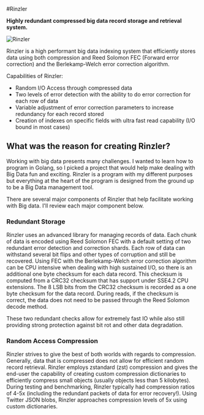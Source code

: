 #Rinzler

**Highly redundant compressed big data record storage and retrieval system.**

![Rinzler](https://www.khwiki.com/images/thumb/2/20/Rinzler_KH3D.png/350px-Rinzler_KH3D.png)


Rinzler is a high performant big data indexing system that efficiently stores data using both compression and Reed Solomon FEC (Forward error correction) and the Berlekamp-Welch error correction algorithm.

Capabilities of Rinzler:

- Random I/O Access through compressed data
- Two levels of error detection with the ability to do error correction for each row of data
- Variable adjustment of error correction parameters to increase redundancy for each record stored
- Creation of indexes on specific fields with ultra fast read capability (I/O bound in most cases)

## What was the reason for creating Rinzler?

Working with big data presents many challenges. I wanted to learn how to program in Golang, so I picked a project that would help make dealing with Big Data fun and exciting. Rinzler is a program with my different purposes but everything at the heart of the program is designed from the ground up to be a Big Data management tool.

There are several major components of Rinzler that help facilitate working with Big data. I'll review each major component below.

### Redundant Storage

Rinzler uses an advanced library for managing records of data. Each chunk of data is encoded using Reed Solomon FEC with a default setting of two redundant error detection and correction shards. Each row of data can withstand several bit flips and other types of corruption and still be recovered. Using FEC with the Berlekamp-Welch error correction algorithm can be CPU intensive when dealing with high sustained I/O, so there is an additional one byte checksum for each data record. This checksum is computed from a CRC32 checksum that has support under SSE4.2 CPU extensions. The 8 LSB bits from the CRC32 checksum is recorded as a one byte checksum for the data record. During reads, if the checksum is correct, the data does not need to be passed through the Reed Solomon decode method. 

These two redundant checks allow for extremely fast IO while also still providing strong protection against bit rot and other data degradation.

### Random Access Compression

Rinzler strives to give the best of both worlds with regards to compression. Generally, data that is compressed does not allow for efficient random record retrieval. Rinzler employs zstandard (zst) compression and gives the end-user the capability of creating custom compression dictionaries to efficiently compress small objects (usually objects less than 5 kilobytes). During testing and benchmarking, Rinzler typically had compression ratios of 4-5x (including the redundant packets of data for error recovery!). Using Twitter JSON blobs, Rinzler approaches compression levels of 5x using custom dictionaries.
